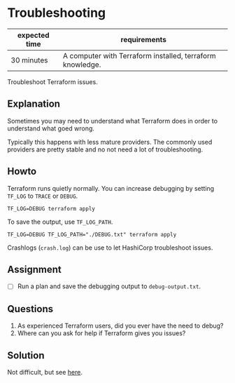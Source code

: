 # Troubleshooting

|expected time|requirements                                             |
|-------------|---------------------------------------------------------|
|30 minutes   |A computer with Terraform installed, terraform knowledge.|

Troubleshoot Terraform issues.

## Explanation

Sometimes you may need to understand what Terraform does in order to understand what goed wrong.

Typically this happens with less mature providers. The commonly used providers are pretty stable and no not need a lot of troubleshooting.

## Howto

Terraform runs quietly normally. You can increase debugging by setting `TF_LOG` to `TRACE` or `DEBUG`.

```
TF_LOG=DEBUG terraform apply
```

To save the output, use `TF_LOG_PATH`.

```
TF_LOG=DEBUG TF_LOG_PATH="./DEBUG.txt" terraform apply
```

Crashlogs (`crash.log`) can be use to let HashiCorp troubleshoot issues.

## Assignment

- [ ] Run a plan and save the debugging output to `debug-output.txt`.

## Questions

1. As experienced Terraform users, did you ever have the need to debug?
2. Where can you ask for help if Terraform gives you issues?

## Solution

Not difficult, but see [here](9-troubleshooting-solution.md).
